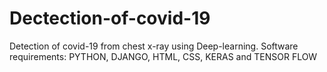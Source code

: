 # Dectection-of-covid-19
Detection of covid-19 from chest x-ray using Deep-learning. Software requirements: PYTHON, DJANGO, HTML, CSS, KERAS and TENSOR FLOW
